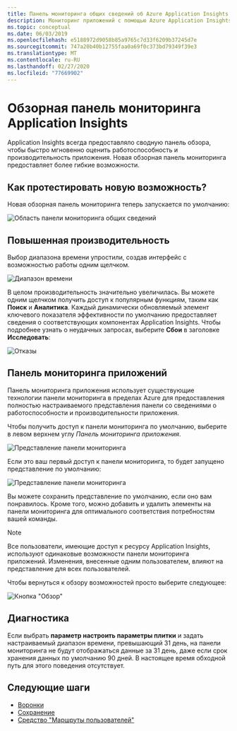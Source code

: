 ```yaml
---
title: Панель мониторинга общих сведений об Azure Application Insights | Документация Майкрософт
description: Мониторинг приложений с помощью Azure Application Insights и функции "Панель мониторинга общих сведений".
ms.topic: conceptual
ms.date: 06/03/2019
ms.openlocfilehash: e5188972d9058b85a9765c7d33f6209b37245d7e
ms.sourcegitcommit: 747a20b40b12755faa0a69f0c373bd79349f39e3
ms.translationtype: MT
ms.contentlocale: ru-RU
ms.lasthandoff: 02/27/2020
ms.locfileid: "77669902"
---
```

# <a name="application-insights-overview-dashboard"></a>Обзорная панель мониторинга Application Insights

Application Insights всегда предоставляло сводную панель обзора, чтобы быстро мгновенно оценить работоспособность и производительность приложения. Новая обзорная панель мониторинга предоставляет более гибкие возможности.

## <a name="how-do-i-test-out-the-new-experience"></a>Как протестировать новую возможность?

Новая обзорная панель мониторинга теперь запускается по умолчанию:

![Область панели мониторинга общих сведений](./media/overview-dashboard/overview.png)

## <a name="better-performance"></a>Повышенная производительность

Выбор диапазона времени упростили, создав интерфейс с возможностью работы одним щелчком.

![Диапазон времени](./media/overview-dashboard/app-insights-overview-dashboard-03.png)

В целом производительность значительно увеличилась. Вы можете одним щелчком получить доступ к популярным функциям, таким как **Поиск** и **Аналитика**. Каждый динамически обновляемый элемент ключевого показателя эффективности по умолчанию предоставляет сведения о соответствующих компонентах Application Insights. Чтобы подробнее узнать о неудачных запросах, выберите **Сбои** в заголовке **Исследовать**:

![Отказы](./media/overview-dashboard/app-insights-overview-dashboard-04.png)

## <a name="application-dashboard"></a>Панель мониторинга приложений

Панель мониторинга приложения использует существующие технологии панели мониторинга в пределах Azure для предоставления полностью настраиваемого представления панели со сведениями о работоспособности и производительности приложения.

Чтобы получить доступ к панели мониторинга по умолчанию, выберите в левом верхнем углу _Панель мониторинга приложения_.

![Представление панели мониторинга](./media/overview-dashboard/app-insights-overview-dashboard-05.png)

Если это ваш первый доступ к панели мониторинга, то будет запущено представление по умолчанию:

![Представление панели мониторинга](./media/overview-dashboard/0001-dashboard.png)

Вы можете сохранить представление по умолчанию, если оно вам понравилось. Кроме того, можно добавить и удалить элементы на панели мониторинга для оптимального соответствия потребностям вашей команды.

> [!NOTE]
> Все пользователи, имеющие доступ к ресурсу Application Insights, используют одинаковые возможности панели мониторинга приложений. Изменения, внесенные одним пользователем, влияют на представление для всех пользователей.

Чтобы вернуться к обзору возможностей просто выберите следующее:

![Кнопка "Обзор"](./media/overview-dashboard/app-insights-overview-dashboard-07.png)

## <a name="troubleshooting"></a>Диагностика

Если выбрать **параметр настроить параметры плитки** и задать настраиваемый диапазон времени, превышающий 31 день, на панели мониторинга не будут отображаться данные за 31 день, даже если срок хранения данных по умолчанию 90 дней. В настоящее время обходной путь для этого поведения отсутствует.

## <a name="next-steps"></a>Следующие шаги

- [Воронки](../../azure-monitor/app/usage-funnels.md)
- [Сохранение](../../azure-monitor/app/usage-retention.md)
- [Средство "Маршруты пользователей"](../../azure-monitor/app/usage-flows.md)
